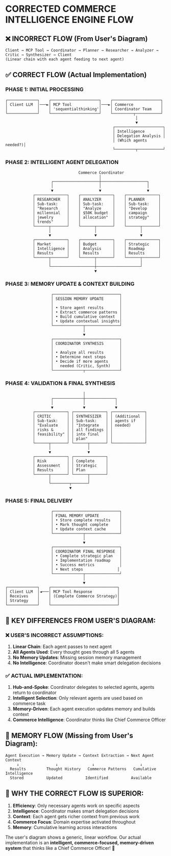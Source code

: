 # CORRECTED COMMERCE INTELLIGENCE ENGINE FLOW

## ❌ INCORRECT FLOW (From User's Diagram)
```
Client → MCP Tool → Coordinator → Planner → Researcher → Analyzer → Critic → Synthesizer → Client
(Linear chain with each agent feeding to next agent)
```

## ✅ CORRECT FLOW (Actual Implementation)

### PHASE 1: INITIAL PROCESSING
```
┌─────────────┐    ┌─────────────────────┐    ┌─────────────────────┐
│ Client LLM  │───►│ MCP Tool            │───►│ Commerce            │
│             │    │ 'sequentialthinking'│    │ Coordinator Team    │
└─────────────┘    └─────────────────────┘    └─────────┬───────────┘
                                                         │
                                                         ▼
                                               ┌─────────────────────┐
                                               │ Intelligence        │
                                               │ Delegation Analysis │
                                               │ (Which agents needed?)│
                                               └─────────┬───────────┘
```

### PHASE 2: INTELLIGENT AGENT DELEGATION
```
                                Commerce Coordinator
                                         │
                    ┌────────────────────┼────────────────────┐
                    │                    │                    │
                    ▼                    ▼                    ▼
            ┌──────────────┐    ┌──────────────┐    ┌──────────────┐
            │ RESEARCHER   │    │ ANALYZER     │    │ PLANNER      │
            │ Sub-task:    │    │ Sub-task:    │    │ Sub-task:    │
            │ "Research    │    │ "Analyze     │    │ "Develop     │
            │ millennial   │    │ $50K budget  │    │ campaign     │
            │ jewelry      │    │ allocation"  │    │ strategy"    │
            │ trends"      │    │              │    │              │
            └──────┬───────┘    └──────┬───────┘    └──────┬───────┘
                   │                   │                   │
                   ▼                   ▼                   ▼
            ┌──────────────┐    ┌──────────────┐    ┌──────────────┐
            │ Market       │    │ Budget       │    │ Strategic    │
            │ Intelligence │    │ Analysis     │    │ Roadmap      │
            │ Results      │    │ Results      │    │ Results      │
            └──────┬───────┘    └──────┬───────┘    └──────┬───────┘
                   │                   │                   │
                   └───────────────────┼───────────────────┘
                                       ▼
```

### PHASE 3: MEMORY UPDATE & CONTEXT BUILDING
```
                    ┌─────────────────────────────┐
                    │ SESSION MEMORY UPDATE       │
                    │                             │
                    │ • Store agent results       │
                    │ • Extract commerce patterns │
                    │ • Build cumulative context  │
                    │ • Update contextual insights│
                    └─────────────┬───────────────┘
                                  │
                                  ▼
                    ┌─────────────────────────────┐
                    │ COORDINATOR SYNTHESIS       │
                    │                             │
                    │ • Analyze all results       │
                    │ • Determine next steps      │
                    │ • Decide if more agents     │
                    │   needed (Critic, Synth)    │
                    └─────────────┬───────────────┘
```

### PHASE 4: VALIDATION & FINAL SYNTHESIS
```
                                  │
                    ┌─────────────┼─────────────┐
                    │             │             │
                    ▼             ▼             ▼
            ┌──────────────┐ ┌──────────────┐ ┌──────────────┐
            │ CRITIC       │ │ SYNTHESIZER  │ │ (Additional  │
            │ Sub-task:    │ │ Sub-task:    │ │ agents if    │
            │ "Evaluate    │ │ "Integrate   │ │ needed)      │
            │ risks &      │ │ all findings │ │              │
            │ feasibility" │ │ into final   │ │              │
            │              │ │ plan"        │ │              │
            └──────┬───────┘ └──────┬───────┘ └──────────────┘
                   │                │
                   ▼                ▼
            ┌──────────────┐ ┌──────────────┐
            │ Risk         │ │ Complete     │
            │ Assessment   │ │ Strategic    │
            │ Results      │ │ Plan         │
            └──────┬───────┘ └──────┬───────┘
                   │                │
                   └────────┬───────┘
                            ▼
```

### PHASE 5: FINAL DELIVERY
```
                    ┌─────────────────────────────┐
                    │ FINAL MEMORY UPDATE         │
                    │ • Store complete results    │
                    │ • Mark thought complete     │
                    │ • Update context cache      │
                    └─────────────┬───────────────┘
                                  │
                                  ▼
                    ┌─────────────────────────────┐
                    │ COORDINATOR FINAL RESPONSE  │
                    │ • Complete strategic plan   │
                    │ • Implementation roadmap    │
                    │ • Success metrics           │
                    │ • Next steps               │
                    └─────────────┬───────────────┘
                                  │
                                  ▼
┌─────────────┐    ┌─────────────────────────────┐
│ Client LLM  │◄───│ MCP Tool Response           │
│ Receives    │    │ (Complete Commerce Strategy)│
│ Strategy    │    │                             │
└─────────────┘    └─────────────────────────────┘
```

## 🔑 KEY DIFFERENCES FROM USER'S DIAGRAM:

### ❌ USER'S INCORRECT ASSUMPTIONS:
1. **Linear Chain**: Each agent passes to next agent
2. **All Agents Used**: Every thought goes through all 5 agents
3. **No Memory Updates**: Missing session memory management
4. **No Intelligence**: Coordinator doesn't make smart delegation decisions

### ✅ ACTUAL IMPLEMENTATION:
1. **Hub-and-Spoke**: Coordinator delegates to selected agents, agents return to coordinator
2. **Intelligent Selection**: Only relevant agents are used based on commerce task
3. **Memory-Driven**: Each agent execution updates memory and builds context
4. **Commerce Intelligence**: Coordinator thinks like Chief Commerce Officer

## 🧠 MEMORY FLOW (Missing from User's Diagram):
```
Agent Execution → Memory Update → Context Extraction → Next Agent Context
     ↓                ↓               ↓                    ↓
  Results         Thought History   Commerce Patterns   Cumulative Intelligence
  Stored          Updated          Identified          Available
```

## 🚀 WHY THE CORRECT FLOW IS SUPERIOR:

1. **Efficiency**: Only necessary agents work on specific aspects
2. **Intelligence**: Coordinator makes smart delegation decisions
3. **Context**: Each agent gets richer context from previous work
4. **Commerce Focus**: Domain expertise activated throughout
5. **Memory**: Cumulative learning across interactions

The user's diagram shows a generic, linear workflow. Our actual implementation is an **intelligent, commerce-focused, memory-driven system** that thinks like a Chief Commerce Officer! 🎯 